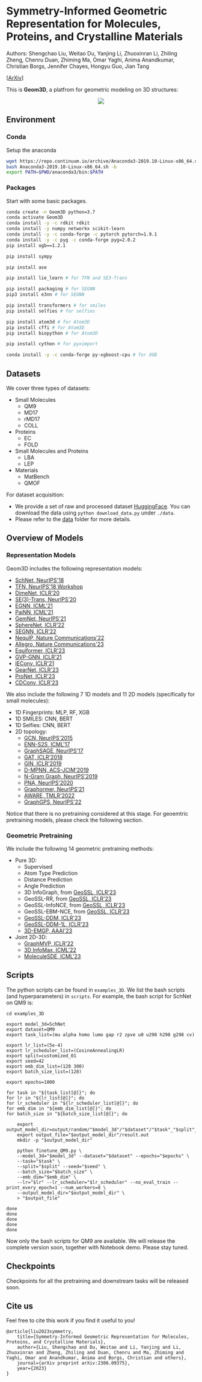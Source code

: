 # Symmetry-Informed Geometric Representation for Molecules, Proteins, and Crystalline Materials

Authors: Shengchao Liu, Weitao Du, Yanjing Li, Zhuoxinran Li, Zhiling Zheng, Chenru Duan, Zhiming Ma, Omar Yaghi, Anima Anandkumar, Christian Borgs, Jennifer Chayes, Hongyu Guo, Jian Tang

[[ArXiv](https://arxiv.org/abs/2306.09375)]

This is **Geom3D**, a platfrom for geometric modeling on 3D structures:
<p align="center">
  <img src="./figure/pipeline.jpg" /> 
</p>

## Environment

### Conda

Setup the anaconda
 ```bash
wget https://repo.continuum.io/archive/Anaconda3-2019.10-Linux-x86_64.sh
bash Anaconda3-2019.10-Linux-x86_64.sh -b
export PATH=$PWD/anaconda3/bin:$PATH
 ```

### Packages
Start with some basic packages.
```bash
conda create -n Geom3D python=3.7
conda activate Geom3D
conda install -y -c rdkit rdkit
conda install -y numpy networkx scikit-learn
conda install -y -c conda-forge -c pytorch pytorch=1.9.1
conda install -y -c pyg -c conda-forge pyg=2.0.2
pip install ogb==1.2.1

pip install sympy

pip install ase

pip install lie_learn # for TFN and SE3-Trans

pip install packaging # for SEGNN
pip3 install e3nn # for SEGNN

pip install transformers # for smiles
pip install selfies # for selfies

pip install atom3d # for Atom3D
pip install cffi # for Atom3D
pip install biopython # for Atom3D

pip install cython # for pyximport 

conda install -y -c conda-forge py-xgboost-cpu # for XGB
```

## Datasets

We cover three types of datasets:
- Small Molecules
    - QM9
    - MD17
    - rMD17
    - COLL
- Proteins
    - EC
    - FOLD
- Small Molecules and Proteins
    - LBA
    - LEP
- Materials
    - MatBench
    - QMOF

For dataset acquisition:
- We provide a set of raw and processed dataset [HuggingFace](https://huggingface.co/datasets/chao1224/Geom3D_data). You can download the data using `python download_data.py` under `./data`.
- Please refer to the [data](./data) folder for more details.

## Overview of Models

### Representation Models

Geom3D includes the following representation models:
- [SchNet, NeurIPS'18](https://papers.nips.cc/paper_files/paper/2017/hash/303ed4c69846ab36c2904d3ba8573050-Abstract.html)
- [TFN, NeurIPS'18 Workshop](https://arxiv.org/abs/1802.08219)
- [DimeNet, ICLR'20](https://openreview.net/forum?id=B1eWbxStPH)
- [SE(3)-Trans, NeurIPS'20](https://proceedings.neurips.cc//paper/2020/hash/15231a7ce4ba789d13b722cc5c955834-Abstract.html)
- [EGNN, ICML'21](http://proceedings.mlr.press/v139/satorras21a.html)
- [PaiNN, ICML'21](https://arxiv.org/abs/2102.03150)
- [GemNet, NeurIPS'21](https://proceedings.neurips.cc/paper/2021/hash/35cf8659cfcb13224cbd47863a34fc58-Abstract.html)
- [SphereNet, ICLR'22](https://openreview.net/forum?id=givsRXsOt9r)
- [SEGNN, ICLR'22](https://openreview.net/forum?id=_xwr8gOBeV1)
- [NequIP, Nature Communications'22](https://www.nature.com/articles/s41467-022-29939-5)
- [Allegro, Nature Communications'23](https://www.nature.com/articles/s41467-023-36329-y)
- [Equiformer, ICLR'23](https://openreview.net/forum?id=KwmPfARgOTD)
- [GVP-GNN, ICLR'21](https://openreview.net/forum?id=1YLJDvSx6J4)
- [IEConv, ICLR'21](https://openreview.net/forum?id=l0mSUROpwY)
- [GearNet, ICLR'23](https://openreview.net/forum?id=to3qCB3tOh9)
- [ProNet, ICLR'23](https://openreview.net/forum?id=9X-hgLDLYkQ)
- [CDConv, ICLR'23](https://openreview.net/forum?id=P5Z-Zl9XJ7)

We also include the following 7 1D models and 11 2D models (specifically for small molecules):
- 1D Fingerprints: MLP, RF, XGB
- 1D SMILES: CNN, BERT
- 1D Selfies: CNN, BERT
- 2D topology:
    - [GCN, NeurIPS'2015](https://arxiv.org/abs/1509.09292)
    - [ENN-S2S, ICML'17](https://arxiv.org/abs/1704.01212)
    - [GraphSAGE, NeurIPS'17](https://arxiv.org/abs/1706.02216)
    - [GAT, ICLR'2018](https://openreview.net/forum?id=rJXMpikCZ)
    - [GIN, ICLR'2019](https://openreview.net/forum?id=ryGs6iA5Km)
    - [D-MPNN, ACS-JCIM'2019](https://pubs.acs.org/doi/10.1021/acs.jcim.9b00237)
    - [N-Gram Graph, NeurIPS'2019](https://arxiv.org/abs/1806.09206)
    - [PNA, NeurIPS'2020](https://arxiv.org/abs/2004.05718)
    - [Graphormer, NeurIPS'21](https://openreview.net/forum?id=OeWooOxFwDa)
    - [AWARE, TMLR'2022](https://openreview.net/forum?id=TWSTyYd2Rl)
    - [GraphGPS, NeurIPS'22](https://arxiv.org/abs/2205.12454)

Notice that there is no pretraining considered at this stage. For geoemtric pretraining models, please check the following section.

### Geometric Pretraining

We include the following 14 geometric pretraining methods:

- Pure 3D:
    - Supervised
    - Atom Type Prediction
    - Distance Prediction
    - Angle Prediction
    - 3D InfoGraph, from [GeoSSL, ICLR'23](https://openreview.net/forum?id=CjTHVo1dvR)
    - GeoSSL-RR, from [GeoSSL, ICLR'23](https://openreview.net/forum?id=CjTHVo1dvR)
    - GeoSSL-InfoNCE, from [GeoSSL, ICLR'23](https://openreview.net/forum?id=CjTHVo1dvR)
    - GeoSSL-EBM-NCE, from [GeoSSL, ICLR'23](https://openreview.net/forum?id=CjTHVo1dvR)
    - [GeoSSL-DDM, ICLR'23](https://openreview.net/forum?id=CjTHVo1dvR)
    - [GeoSSL-DDM-1L, ICLR'23](https://openreview.net/forum?id=tYIMtogyee)
    - [3D-EMGP, AAAI'23](https://arxiv.org/abs/2207.08824)
- Joint 2D-3D:
    - [GraphMVP, ICLR'22](https://openreview.net/forum?id=xQUe1pOKPam)
    - [3D InfoMax, ICML'22](https://proceedings.mlr.press/v162/stark22a.html)
    - [MoleculeSDE, ICML'23](https://arxiv.org/abs/2305.18407)

## Scripts

The python scripts can be found in `examples_3D`. We list the bash scripts (and hyperparameters) in `scripts`. For example, the bash script for SchNet on QM9 is:
```
cd examples_3D

export model_3d=SchNet
export dataset=QM9
export task_list=(mu alpha homo lumo gap r2 zpve u0 u298 h298 g298 cv)

export lr_list=(5e-4)
export lr_scheduler_list=(CosineAnnealingLR)
export split=customized_01
export seed=42
export emb_dim_list=(128 300)
export batch_size_list=(128)

export epochs=1000

for task in "${task_list[@]}"; do
for lr in "${lr_list[@]}"; do
for lr_scheduler in "${lr_scheduler_list[@]}"; do
for emb_dim in "${emb_dim_list[@]}"; do
for batch_size in "${batch_size_list[@]}"; do

    export output_model_dir=output/random/"$model_3d"/"$dataset"/"$task"_"$split"_"$seed"/"$lr"_"$lr_scheduler"_"$emb_dim"_"$batch_size"_"$epochs"
    export output_file="$output_model_dir"/result.out
    mkdir -p "$output_model_dir"

    python finetune_QM9.py \
    --model_3d="$model_3d" --dataset="$dataset" --epochs="$epochs" \
    --task="$task" \
    --split="$split" --seed="$seed" \
    --batch_size="$batch_size" \
    --emb_dim="$emb_dim" \
    --lr="$lr" --lr_scheduler="$lr_scheduler" --no_eval_train --print_every_epoch=1 --num_workers=8 \
    --output_model_dir="$output_model_dir" \
    > "$output_file"
    
done
done
done
done
done
```

Now only the bash scripts for QM9 are available. We will release the complete version soon, together with Notebook demo. Please stay tuned.

## Checkpoints

Checkpoints for all the pretraining and downstream tasks will be released soon.

## Cite us

Feel free to cite this work if you find it useful to you!

```
@article{liu2023symmetry,
    title={Symmetry-Informed Geometric Representation for Molecules, Proteins, and Crystalline Materials},
    author={Liu, Shengchao and Du, Weitao and Li, Yanjing and Li, Zhuoxinran and Zheng, Zhiling and Duan, Chenru and Ma, Zhiming and Yaghi, Omar and Anandkumar, Anima and Borgs, Christian and others},
    journal={arXiv preprint arXiv:2306.09375},
    year={2023}
}
```
